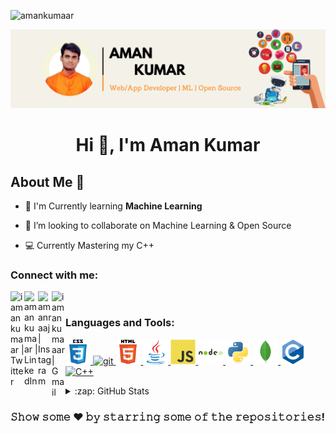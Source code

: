<p align="left"> <img src="https://komarev.com/ghpvc/?username=amankumaar&label=Profile%20views&color=0e75b6&style=flat" alt="amankumaar" /> </p>

![Banner](https://github.com/amankumaar/amankumaar/blob/main/Banner.png)

<h1 align="center">Hi 👋, I'm Aman Kumar</h1>

## About Me :wave:

- 🌱 I'm Currently learning **Machine Learning**

- 👯 I’m looking to collaborate on Machine Learning & Open Source

- 💻 Currently Mastering my C++

### Connect with me:

[<img align="left" alt="iamankumaar | Twitter" width="22px" src="https://cdn.jsdelivr.net/npm/simple-icons@v3/icons/twitter.svg" />](https://twitter.com/iamankumaaar)
[<img align="left" alt="amankumaar | LinkedIn" width="22px" src="https://cdn.jsdelivr.net/npm/simple-icons@v3/icons/linkedin.svg" />](https://www.linkedin.com/in/amankumaaar/)
[<img align="left" alt="amanraaj | Instagram" width="22px" src="https://cdn.jsdelivr.net/npm/simple-icons@v3/icons/instagram.svg" />](https://www.instagram.com/iamanraaj/?hl=en)
[<img align="left" alt="iamankumaaar | Gmail" width="22px" src="https://cdn.jsdelivr.net/npm/simple-icons@v3/icons/gmail.svg" />](mailto:iamankumaaar@gmail.com)

<br />

<h3 align="left">Languages and Tools:</h3>

<p align="left"> <a href="https://www.w3schools.com/css/" target="_blank"> <img src="https://raw.githubusercontent.com/devicons/devicon/master/icons/css3/css3-original-wordmark.svg" alt="css3" width="40" height="40"/> </a> 
<a href="https://git-scm.com/" target="_blank"> <img src="https://www.vectorlogo.zone/logos/git-scm/git-scm-icon.svg" alt="git" width="40" height="40"/> </a> 
<a href="https://www.w3.org/html/" target="_blank"> <img src="https://raw.githubusercontent.com/devicons/devicon/master/icons/html5/html5-original-wordmark.svg" alt="html5" width="40" height="40"/> </a> 
<a href="https://www.java.com" target="_blank"> <img src="https://raw.githubusercontent.com/devicons/devicon/master/icons/java/java-original.svg" alt="java" width="40" height="40"/> </a> 
<a href="https://developer.mozilla.org/en-US/docs/Web/JavaScript" target="_blank"> <img src="https://raw.githubusercontent.com/devicons/devicon/master/icons/javascript/javascript-original.svg" alt="javascript" width="40" height="40"/> </a> 
<a href="https://nodejs.org" target="_blank"> <img src="https://raw.githubusercontent.com/devicons/devicon/master/icons/nodejs/nodejs-original-wordmark.svg" alt="nodejs" width="40" height="40"/> </a> <a href="https://www.python.org" target="_blank"> <img src="https://raw.githubusercontent.com/devicons/devicon/master/icons/python/python-original.svg" alt="python" width="40" height="40"/> </a> 
  <a href="https://www.mongodb.com" target="_blank"> <img src="https://raw.githubusercontent.com/devicons/devicon/master/icons/mongodb/mongodb-original.svg" alt="mongodb" width="40" height="40"/> </a> 
<a href="https://en.wikipedia.org/wiki/C_(programming_language)" target="_blank"> <img src="https://raw.githubusercontent.com/devicons/devicon/master/icons/c/c-original.svg" alt="C" width="40" height="40"/> </a>
<a href="https://www.w3schools.com/CPP/default.asp" target="_blank"> <img src="https://img.icons8.com/color/48/000000/c-plus-plus-logo.png" alt="C++" width="40" height="40"/> </a> </p>

<details>
  <summary>:zap: GitHub Stats</summary>
<p><img align="left" src="https://github-readme-stats.vercel.app/api/top-langs?username=amankumaar&show_icons=true&locale=en&layout=compact" alt="amankumaar" /></p>

<p>&nbsp;<img align="center" src="https://github-readme-stats.vercel.app/api?username=amankumaar&show_icons=true&locale=en" alt="amankumaar" /></p>
</details>

### 𝚂𝚑𝚘𝚠 𝚜𝚘𝚖𝚎 ❤️ 𝚋𝚢 𝚜𝚝𝚊𝚛𝚛𝚒𝚗𝚐 𝚜𝚘𝚖𝚎 𝚘𝚏 𝚝𝚑𝚎 𝚛𝚎𝚙𝚘𝚜𝚒𝚝𝚘𝚛𝚒𝚎𝚜!
